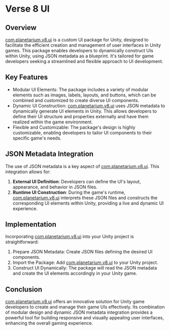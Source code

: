 # Verse 8 UI

## Overview
[com.planetarium.v8.ui](https://github.com/planetarium/com.planetarium.v8.ui) is a custom UI package for Unity, designed to facilitate the efficient creation and management of user interfaces in Unity games. This package enables developers to dynamically construct UIs within Unity, using JSON metadata as a blueprint. It's tailored for game developers seeking a streamlined and flexible approach to UI development.

## Key Features
- Modular UI Elements: The package includes a variety of modular elements such as images, labels, layouts, and buttons, which can be combined and customized to create diverse UI components.
- Dynamic UI Construction: [com.planetarium.v8.ui](https://github.com/planetarium/com.planetarium.v8.ui) uses JSON metadata to dynamically generate UI elements in Unity. This allows developers to define their UI structure and properties externally and have them realized within the game environment.
- Flexible and Customizable: The package's design is highly customizable, enabling developers to tailor UI components to their specific game's needs.

## JSON Metadata Integration
The use of JSON metadata is a key aspect of [com.planetarium.v8.ui](https://github.com/planetarium/com.planetarium.v8.ui). This integration allows for:

1. **External UI Definition**: Developers can define the UI's layout, appearance, and behavior in JSON files.
2. **Runtime UI Construction**: During the game's runtime, [com.planetarium.v8.ui](https://github.com/planetarium/com.planetarium.v8.ui) interprets these JSON files and constructs the corresponding UI elements within Unity, providing a live and dynamic UI experience.

## Implementation
Incorporating [com.planetarium.v8.ui](https://github.com/planetarium/com.planetarium.v8.ui) into your Unity project is straightforward:

1. Prepare JSON Metadata: Create JSON files defining the desired UI components.
2. Import the Package: Add [com.planetarium.v8.ui](https://github.com/planetarium/com.planetarium.v8.ui) to your Unity project.
3. Construct UI Dynamically: The package will read the JSON metadata and create the UI elements accordingly in your Unity game.

## Conclusion
[com.planetarium.v8.ui](https://github.com/planetarium/com.planetarium.v8.ui) offers an innovative solution for Unity game developers to create and manage their game UIs effectively. Its combination of modular design and dynamic JSON metadata integration provides a powerful tool for building responsive and visually appealing user interfaces, enhancing the overall gaming experience.